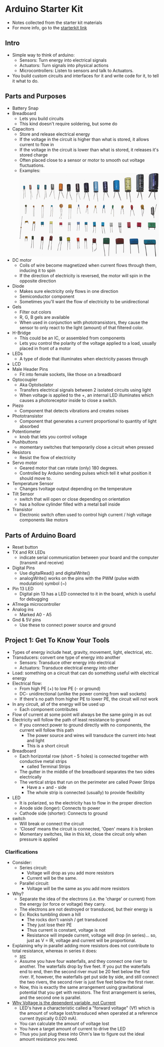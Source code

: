 Arduino Starter Kit
==============
- Notes collected from the starter kit materials
- For more info, go to the [starterkit link](http://arduino.cc/starterkit)

## Intro
- Simple way to think of arduino:
    - Sensors: Turn energy into electrical signals
    - Actuators: Turn signals into physical actions
    - Microcontrollers: Listen to sensors and talk to Actuators.
- You build custom circuits and interfaces for it and write code for it, to tell it what to do.

## Parts and Purposes
- Battery Snap
- Breadboard
    - Lets you build circuits
    - This kind doesn't require soldering, but some do
- Capacitors
    - Store and release electrical energy
    - If the voltage in the circuit is higher than what is stored, it allows current to flow in
    - If the voltage in the circuit is lower than what is stored, it releases it's stored charge
    - Often placed close to a sensor or motor to smooth out voltage fluctuations.
    - Examples:
    ![capacitors](/resources/images/programming/capacitors.jpg)
- DC motor
    - Coils of wire become magnetized when current flows through them, inducing it to spin
    - If the direction of electricity is reversed, the motor will spin in the opposite direction
- Diode
    - Makes sure electricity only flows in one direction
    - Semiconductor component
    - Sometimes you'll want the flow of electricity to be unidirectional
- Gels
    - Filter out colors
    - R, G, B gels are available
    - When used in conjunction with phototransistors, they cause the sensor to only react to the light (amount) of that filtered color.
- H-Bridge
    - This could be an IC, or assembled from components
    - Lets you control the polarity of the voltage applied to a load, usually placed in front of a motor
- LEDs
    - A type of diode that illuminates when electricity passes through
- LCD
- Male Header Pins
    - Fit into female sockets, like those on a breadboard
- Optocoupler
    - Aka OptoIsolator
    - Transfers electrical signals between 2 isolated circuits using light
    - When voltage is applied to the +, an internal LED illuminates which causes a photoreceptor inside to close a switch.
- Piezo
    - Component that detects vibrations and creates noises
- Phototransistor
    - Component that generates a current proportional to quantity of light absorbed
- Potentiometer
    - knob that lets you control voltage
- Pushbuttons
    - momentary switches that temporarily close a circuit when pressed
- Resistors
    - Resist the flow of electricity
- Servo motor
    - Geared motor that can rotate (only) 180 degrees.  
    - Controlled by Arduino sending pulses which tell it what position it should move to.
- Temperature Sensor
    - Changes tvoltage output depending on the temperature
- Tilt Sensor
    - switch that will open or close depending on orientation
    - has a hollow cylinder filled with a metal ball inside
- Transistor
    - Electronic switch often used to control high current / high voltage components like motors

## Parts of Arduino Board
- Reset button
- TX and RX LEDs
    - indicate serial communication between your board and the computer (transmit and receive)
- Digital Pins
    - Use digitalRead() and digitalWrite()
    - analogWrite() works on the pins with the PWM (pulse width modulation) symbol (~)
- Pin 13 LED
    - Digital pin 13 has a LED connected to it in the board, which is useful for debugging
- ATmega microcontroller
- Analog ins
    - Marked A0 - A5
- Gnd & 5V pins
    - Use these to connect power source and ground

## Project 1: Get To Know Your Tools
- Types of energy include heat, gravity, movement, light, electrical, etc.
- Transducers: convert one type of energy into another
    - Sensors: Transduce other energy into electrical
    - Actuators: Transduce electrical energy into other
- Load: something on a circuit that can do something useful with electrical energy
- Electrical flow:
    - From high PE (+) to low PE (- or ground)
    - DC- unidirectional (unlike the power coming from wall sockets)
    - If there's no path from higher PE to lower PE, the circuit will not work
- In any circuit, all of the energy will be used up
    - Each component contributes
- Flow of current at some point will always be the same going in as out
- Electricity will follow the path of least resistance to ground
    - If you connect power to ground directly with no components, the current will follow this path
        - The power source and wires will transduce the current into heat and light
        - This is a short circuit
- Breadboard
    - Each horizontal row (short - 5 holes) is connected together with conductive metal strips
        - called Terminal Strips
    - The gutter in the middle of the breadboard separates the two sides electrically
    - The vertical strips that run on the perimeter are called Power Strips
        - Have a + and - side
        - The whole strip is connected (usually) to provide flexibility
- LED
    - It is polarized, so the electricity has to flow in the proper direction
    - Anode side (longer): Connects to power
    - Cathode side (shorter): Connects to ground
- switch
    - Will break or connect the circuit
    - 'Closed' means the circuit is connected, 'Open' means it is broken
    - Momentary switches, like in this kit, close the circuit only when pressure is applied

### Clarifications
- Consider:
    - Series circuit: 
        - Voltage will drop as you add more resistors
        - Current will be the same.
    - Parallel circuit:
        - Voltage will be the same as you add more resistors
- Why?
    - Separate the idea of the electrons (i.e. the 'charge' or current) from the energy (or force or voltage) they carry.
    - The electrons are not destroyed or transduced, but their energy is
    - Ex: Rocks tumbling down a hill
        - The rocks don't vanish / get transduced
        - They just lose their PE
        - Thus current is constant, voltage is not
        - Resistance will impede current, voltage will drop (in series)... so, just as V = IR, voltage and current will be proportional.
- Explaining why in parallel adding more resistors does not contribute to total resistance, whereas in series it does:
    - [src](http://physics.stackexchange.com/questions/190194/why-does-voltage-change-in-series-circuit-but-not-in-parallel-circuit) 
    - Assume you have four waterfalls, and they connect one river to another. The waterfalls drop by five feet. If you put the waterfalls end to end, then the second river must be 20 feet below the first river. If, however, the waterfalls get put side by side, and still connect the two rivers, the second river is just five feet below the first river.
    - Now, this is exactly the same arrangement using gravitational potential that you get with resistors. The first arrangement is series, and the second one is parallel.
 - [Why Voltage is the dependent variable, not Current](http://www.evilmadscientist.com/2012/resistors-for-leds/)
    - LED's have a characteristic called a "forward voltage" (Vf) which is the amount of voltage lost/transduced when operated at a reference current (typically 0.020 mA).
    - You can calculate the amount of voltage lost
    - You have a target amount of current to drive the LED
    - Thus you just plug these into Ohm's law to figure out the ideal amount resistance you need.
